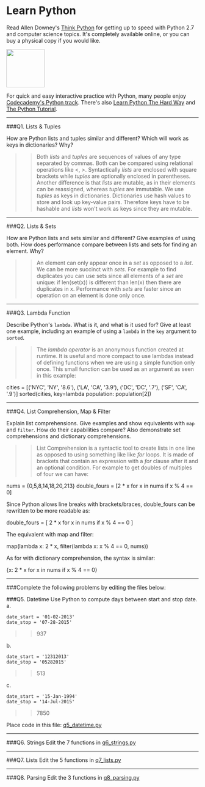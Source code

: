 # Learn Python

Read Allen Downey's [Think Python](http://www.greenteapress.com/thinkpython/) for getting up to speed with Python 2.7 and computer science topics. It's completely available online, or you can buy a physical copy if you would like.

<a href="http://www.greenteapress.com/thinkpython/"><img src="img/think_python.png" style="width: 100px;" target="_blank"></a>

For quick and easy interactive practice with Python, many people enjoy [Codecademy's Python track](http://www.codecademy.com/en/tracks/python). There's also [Learn Python The Hard Way](http://learnpythonthehardway.org/book/) and [The Python Tutorial](https://docs.python.org/2/tutorial/).

---

###Q1. Lists &amp; Tuples

How are Python lists and tuples similar and different? Which will work as keys in dictionaries? Why?

>> Both _lists_ and _tuples_ are sequences of values of any type separated by commas. Both can be compared using relational operations like <, >. Syntactically _lists_ are enclosed with square brackets while _tuples_ are optionally enclosed in parentheses. Another difference is that _lists_ are mutable, as in their elements can be reassigned, whereas _tuples_ are immutable. We use _tuples_ as keys in dictionaries. Dictionaries use hash values to store and look up key-value pairs. Therefore keys have to be hashable and _lists_ won't work as keys since they are mutable. 

---

###Q2. Lists &amp; Sets

How are Python lists and sets similar and different? Give examples of using both. How does performance compare between lists and sets for finding an element. Why?

>> An element can only appear once in a _set_ as opposed to a _list_. We can be more succinct with _sets_. For example to find duplicates you can use sets since all elements of a _set_ are unique: if len(set(x)) is different than len(x) then there are duplicates in x. Performance with _sets_ are faster since an operation on an element is done only once.


---

###Q3. Lambda Function

Describe Python's `lambda`. What is it, and what is it used for? Give at least one example, including an example of using a `lambda` in the `key` argument to `sorted`.

>> The _lambda operator_ is an anonymous function created at runtime. It is useful and more compact to use lambdas instead of defining functions when we are using a simple function only once. This small function can be used as an argument as seen in this example: 

cities = [('NYC', 'NY', '8.6'), ('LA', 'CA', '3.9'), ('DC', 'DC', '.7'), ('SF', 'CA', '.9')]
sorted(cities, key=lambda population: population[2])

---

###Q4. List Comprehension, Map &amp; Filter

Explain list comprehensions. Give examples and show equivalents with `map` and `filter`. How do their capabilities compare? Also demonstrate set comprehensions and dictionary comprehensions.

>> List Comprehension is a syntactic tool to create lists in one line as opposed to using something like like _for_ loops. It is made of brackets that contain an expression with a _for_ clause after it and an optional condition. For example to get doubles of multiples of four we can have:

nums = {0,5,8,14,18,20,213}
double_fours = [2 * x for x in nums if x % 4 == 0]

Since Python allows line breaks with brackets/braces, double_fours can be rewritten to be more readable as:

double_fours = [
	2 * x 
	for x in nums 
	if x % 4 == 0
]

The equivalent with map and filter:

map(lambda x: 2 * x, filter(lambda x: x % 4 == 0, nums))

As for with dictionary comprehension, the syntax is similar:

{x: 2 * x for x in nums if x % 4 == 0}

---

###Complete the following problems by editing the files below:

###Q5. Datetime
Use Python to compute days between start and stop date.   
a.  

```
date_start = '01-02-2013'    
date_stop = '07-28-2015'
```

>> 937

b.  
```
date_start = '12312013'  
date_stop = '05282015'  
```

>> 513

c.  
```
date_start = '15-Jan-1994'      
date_stop = '14-Jul-2015'  
```

>> 7850


Place code in this file: [q5_datetime.py](python/q5_datetime.py)

---

###Q6. Strings
Edit the 7 functions in [q6_strings.py](python/q6_strings.py)

---

###Q7. Lists
Edit the 5 functions in [q7_lists.py](python/q7_lists.py)

---

###Q8. Parsing
Edit the 3 functions in [q8_parsing.py](python/q8_parsing.py)





